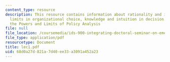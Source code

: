 ```yaml
---
content_type: resource
description: This resource contains information about rationality and its practical
  limits in organizational choice, knowledge and intuition in decision making and
  the Powers and Limits of Policy Analysis
file: null
file_location: /coursemedia/ids-900-integrating-doctoral-seminar-on-emerging-technologies-fall-2005/68d0a27d821a7d40ee33a3091a452a23_lec1.pdf
file_type: application/pdf
resourcetype: Document
title: lec1.pdf
uid: 68d0a27d-821a-7d40-ee33-a3091a452a23
---
```

